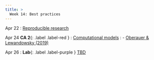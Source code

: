 ```yaml
---
title: >
  Week 14: Best practices
---
```


Apr 22
: [Reproducible research](https://statsthinking21.github.io/statsthinking21-core-site/doing-reproducible-research.html)

Apr 24 **CA 2**{: .label .label-red }
: [Computational models](#)
  : - [Oberauer & Lewandowsky (2019)](https://www2.psych.ubc.ca/~schaller/528Readings/OberauerLewandowsky2019.pdf)

Apr 26
: **Lab**{: .label .label-purple } [TBD](#)

